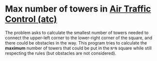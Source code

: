 # Max number of towers in [Air Traffic Control (atc)](https://training.olinfo.it/#/task/ois_atc/statement)
The problem asks to calculate the smallest number of towers needed to connect the upper-left corner to the lower-right corner of the square, and there could be obstacles in the way.
This program tries to calculate the **maximum** number of towers that could be put in the `N*N` square while still respecting the rules (but obstacles are not considered).